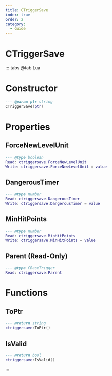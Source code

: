 ```yaml
---
title: CTriggerSave
index: true
order: 2
category:
  - Guide
---
```


# CTriggerSave

::: tabs
@tab Lua
# Constructor
```lua
--- @param ptr string
CTriggerSave(ptr)
```
# Properties
## ForceNewLevelUnit 
```lua
--- @type boolean
Read: ctriggersave.ForceNewLevelUnit
Write: ctriggersave.ForceNewLevelUnit = value
```
## DangerousTimer 
```lua
--- @type number
Read: ctriggersave.DangerousTimer
Write: ctriggersave.DangerousTimer = value
```
## MinHitPoints 
```lua
--- @type number
Read: ctriggersave.MinHitPoints
Write: ctriggersave.MinHitPoints = value
```
## Parent (Read-Only)
```lua
--- @type CBaseTrigger
Read: ctriggersave.Parent
```
# Functions
## ToPtr
```lua
--- @return string
ctriggersave:ToPtr()
```
## IsValid
```lua
--- @return bool
ctriggersave:IsValid()
```

:::